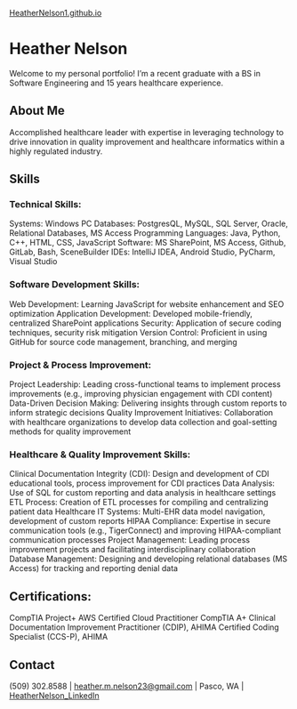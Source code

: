[HeatherNelson1.github.io](https://github.com/HeatherNelson1)

# Heather Nelson
Welcome to my personal portfolio! I’m a recent graduate with a BS in Software Engineering and 15 years healthcare experience.

## About Me
Accomplished healthcare leader with expertise in leveraging technology to drive innovation in quality improvement and healthcare informatics within a highly regulated industry.

## Skills
### Technical Skills:
Systems: Windows PC
Databases: PostgresQL, MySQL, SQL Server, Oracle, Relational Databases, MS Access
Programming Languages: Java, Python, C++, HTML, CSS, JavaScript
Software: MS SharePoint, MS Access, Github, GitLab, Bash, SceneBuilder
IDEs: IntelliJ IDEA, Android Studio, PyCharm, Visual Studio

### Software Development Skills:
Web Development: Learning JavaScript for website enhancement and SEO optimization
Application Development: Developed mobile-friendly, centralized SharePoint applications
Security: Application of secure coding techniques, security risk mitigation
Version Control: Proficient in using GitHub for source code management, branching, and merging

### Project & Process Improvement:
Project Leadership: Leading cross-functional teams to implement process improvements (e.g., improving physician engagement with CDI content)
Data-Driven Decision Making: Delivering insights through custom reports to inform strategic decisions
Quality Improvement Initiatives: Collaboration with healthcare organizations to develop data collection and goal-setting methods for quality improvement

### Healthcare & Quality Improvement Skills:
Clinical Documentation Integrity (CDI): Design and development of CDI educational tools, process improvement for CDI practices
Data Analysis: Use of SQL for custom reporting and data analysis in healthcare settings
ETL Process: Creation of ETL processes for compiling and centralizing patient data
Healthcare IT Systems: Multi-EHR data model navigation, development of custom reports
HIPAA Compliance: Expertise in secure communication tools (e.g., TigerConnect) and improving HIPAA-compliant communication processes
Project Management: Leading process improvement projects and facilitating interdisciplinary collaboration
Database Management: Designing and developing relational databases (MS Access) for tracking and reporting denial data

## Certifications:
CompTIA Project+
AWS Certified Cloud Practitioner
CompTIA A+
Clinical Documentation Improvement Practitioner (CDIP), AHIMA
Certified Coding Specialist (CCS-P), AHIMA


## Contact
(509) 302.8588 | heather.m.nelson23@gmail.com | Pasco, WA | [HeatherNelson_LinkedIn](www.linkedin.com/in/heather-nelson-cdip)
